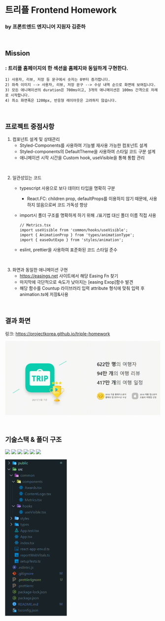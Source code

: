 # **트리플 Frontend Homework** 
### by 프론트엔드 엔지니어 지원자 김준하
<br/>

## **Mission**  
### : 트리플 홈페이지의 한 섹션을 홈페지와 동일하게 구현한다.


```
1) 사용자, 리뷰, 저장 등 문구에서 숫자는 0부터 증가합니다.
2) 좌측 이미지 --> 사용자, 리뷰, 저장 문구 --> 수상 내역 순으로 화면에 보여집니다.
3) 모든 애니메이션의 duration은 700ms이고, 3개의 애니메이션은 100ms 간격으로 차례로 시작합니다.
4) 최소 화면폭은 1200px, 반응형 레이아웃은 고려하지 않습니다.
```
<br/>

## **프로젝트 중점사항**

1) 컴포넌트 설계 및 상태관리
   * Styled-Components를 사용하여 기능별 재사용 가능한 컴포넌트 설계  
   * Styled-components의 DefaultTheme을 사용하여 스타일 코드 구분 설계
   * 애니메이션 시작 시간을 Custom hook, useVisible을 통해 통합 관리

<br/>
      
2) 일관성있는 코드  
    * typescript 사용으로 보다 데이터 타입을 명확히 구분  
       * React.FC: children prop, defaultProps를 이용하지 않기 때문에, 사용하지 않음으로써 코드 가독성 향상  
    * import시 폴더 구조를 명확하게 하기 위해 ./표기법 대신 폴더 이름 직접 사용  
       
        ```
        // Metrics.tsx
        import useVisible from 'common/hooks/useVisible';
        import { AnimationProp } from 'types/animationType';
        import { easeOutExpo } from 'styles/animation';
        ```
    * eslint, prettier을 사용하여 표준화된 코드 스타일 준수

<br/>

3) 화면과 동일한 애니메이션 구현
   * https://easings.net 사이트에서 해당 Easing Fn 찾기
   * 마지막에 극단적으로 속도가 낮아지는 [easing Exop]함수 발견
   * 해당 함수를 Countup 라이브러리 입력 attribute 형식에 맞춰 입력 후 animation.ts에 저장&사용

<br/>

## **결과 화면**
링크: https://projectkorea.github.io/triple-homework  
  
<img src="public/readme/result.gif" width = "600px" alt="result"></img>


<br/>

## **기술스택 & 폴더 구조**  

<img src="https://img.shields.io/badge/React-61DAFB?style=flat-square&logo=react&logoColor=white"/>
<img src="https://img.shields.io/badge/react countup-61DAFB?style=flat-square&logo=react&logoColor=white"/>  
<img src="https://img.shields.io/badge/Typescript-3178C6?style=flat-square&logo=typescript&logoColor=white"/> 
<img src="https://img.shields.io/badge/Styled Components-DB7093?style=flat-square&logo=styled-components&logoColor=white"/>
<img src="https://img.shields.io/badge/Eslint-4B32C3?style=flat-square&logo=eslint&logoColor=white"/> 
<img src="https://img.shields.io/badge/Prettier-F7B93E?style=flat-square&logo=prettier&logoColor=white"/> 

<img src="public/readme/directory.PNG" width="200px" alt="result"></img>

<br/>
